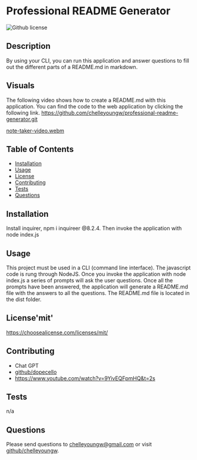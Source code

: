 # Professional README Generator
![Github license](https://img.shields.io/badge/license-mit-blue.svg)

## Description
By using your CLI, you can run this application and answer questions to fill out the different parts of a README.md in markdown.

## Visuals
The following video shows how to create a README.md with this application. You can find the code to the web application by clicking the following link. https://github.com/chelleyoungw/professional-readme-generator.git

[note-taker-video.webm](https://github.com/chelleyoungw/my-note-taker-using-express/assets/153236313/81bea330-0361-4927-9593-c2eb6834d73a)

## Table of Contents
* [Installation](#installation)
* [Usage](#usage)
* [License](#license)
* [Contributing](#contributing)
* [Tests](#tests)
* [Questions](#questions)

## Installation
Install inquirer, npm i inquireer @8.2.4. Then invoke the application with node index.js

## Usage
This project must be used in a CLI (command line interface). The javascript code is rung through NodeJS. Once you invoke the application with node index.js a series of prompts will ask the user questions. Once all the prompts have been answered, the application will generate a README.md file with the answers to all the questions. The README.md file is located in the dist folder.

## License'mit'
https://choosealicense.com/licenses/mit/

## Contributing
* Chat GPT
* [github/dopecello](https://github.com/dopecello)
* <https://www.youtube.com/watch?v=9YivEQFpmHQ&t=2s>

## Tests
n/a

## Questions
Please send questions to chelleyoungw@gmail.com or visit [github/chelleyoungw](https://github.com/chelleyoungw).

